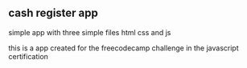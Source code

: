## cash register app

simple app with three simple files html css and js









this is a app created for the freecodecamp challenge in the javascript certification